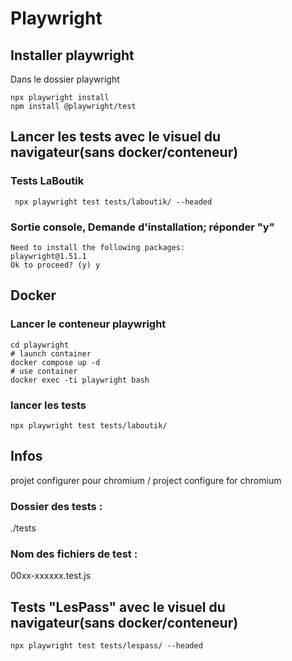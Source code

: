 # Playwright

## Installer playwright
Dans le dossier playwright
```
npx playwright install
npm install @playwright/test
```

## Lancer les tests avec le visuel du navigateur(sans docker/conteneur) 

### Tests LaBoutik
```
 npx playwright test tests/laboutik/ --headed

```

### Sortie console, Demande d'installation; réponder "y"
```
Need to install the following packages:
playwright@1.51.1
Ok to proceed? (y) y
```


## Docker

### Lancer le conteneur playwright
```
cd playwright
# launch container
docker compose up -d
# use container
docker exec -ti playwright bash
```

### lancer les tests
```
npx playwright test tests/laboutik/
```

## Infos
projet configurer pour chromium / project configure for chromium

### Dossier des tests :
./tests

### Nom des fichiers de test :
00xx-xxxxxx.test.js

## Tests "LesPass" avec le visuel du navigateur(sans docker/conteneur) 
```
npx playwright test tests/lespass/ --headed

```
